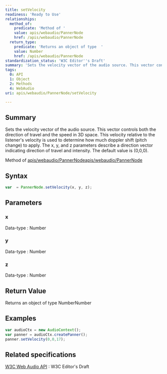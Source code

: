 ```yaml
---
title: setVelocity
readiness: 'Ready to Use'
relationships:
  method_of:
    predicate: 'Method of '
    value: apis/webaudio/PannerNode
    href: /apis/webaudio/PannerNode
  return_type:
    predicate: 'Returns an object of type  '
    value: Number
    href: /apis/webaudio/PannerNode
standardization_status: 'W3C Editor''s Draft'
summary: 'Sets the velocity vector of the audio source. This vector controls both the direction of travel and the speed in 3D space. This velocity relative to the listener''s velocity is used to determine how much doppler shift (pitch change) to apply. The x, y, and z parameters describe a direction vector indicating direction of travel and intensity. The default value is (0,0,0).'
tags:
  0: API
  1: Object
  2: Methods
  4: WebAudio
uri: apis/webaudio/PannerNode/setVelocity

---
```

## <span>Summary</span>

Sets the velocity vector of the audio source. This vector controls both the direction of travel and the speed in 3D space. This velocity relative to the listener's velocity is used to determine how much doppler shift (pitch change) to apply. The x, y, and z parameters describe a direction vector indicating direction of travel and intensity. The default value is (0,0,0).

Method of [apis/webaudio/PannerNode](/apis/webaudio/PannerNode)[apis/webaudio/PannerNode](/apis/webaudio/PannerNode)

## <span>Syntax</span>

``` js
var  = PannerNode.setVelocity(x, y, z);
```

## <span>Parameters</span>

### <span>x</span>

 Data-type
:   Number

### <span>y</span>

 Data-type
:   Number

### <span>z</span>

 Data-type
:   Number

## <span>Return Value</span>

Returns an object of type NumberNumber

## <span>Examples</span>

``` js
var audioCtx = new AudioContext();
var panner = audioCtx.createPanner();
panner.setVelocity(0,0,17);
```

## <span>Related specifications</span>

[W3C Web Audio API](http://webaudio.github.io/web-audio-api/)
:   W3C Editor's Draft
